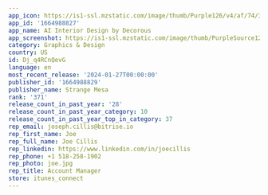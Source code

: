 ```yaml
---
app_icon: https://is1-ssl.mzstatic.com/image/thumb/Purple126/v4/af/74/33/af7433b6-235a-eb21-60c6-a43af20874f9/AppIcon-0-0-1x_U007emarketing-0-10-0-85-220.png/1024x1024bb.png
app_id: '1664988827'
app_name: AI Interior Design by Decorous
app_screenshot: https://is1-ssl.mzstatic.com/image/thumb/PurpleSource126/v4/60/57/08/60570855-5d1c-e2ff-2559-c8e7df350e58/218888aa-a925-4485-92f0-df8a507e463e_05.jpeg/1242x2208bb.png
category: Graphics & Design
country: US
id: Dj_q4RCnQevG
language: en
most_recent_release: '2024-01-27T00:00:00'
publisher_id: '1664988829'
publisher_name: Strange Mesa
rank: '371'
release_count_in_past_year: '28'
release_count_in_past_year_category: 10
release_count_in_past_year_top_in_category: 37
rep_email: joseph.cillis@bitrise.io
rep_first_name: Joe
rep_full_name: Joe Cillis
rep_linkedin: https://www.linkedin.com/in/joecillis
rep_phone: +1 518-258-1902
rep_photo: joe.jpg
rep_title: Account Manager
store: itunes_connect
---
```

